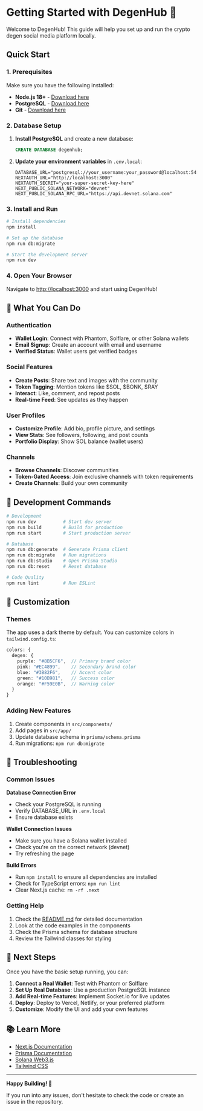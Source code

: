 # Getting Started with DegenHub 🚀

Welcome to DegenHub! This guide will help you set up and run the crypto degen social media platform locally.

## Quick Start

### 1. Prerequisites

Make sure you have the following installed:
- **Node.js 18+** - [Download here](https://nodejs.org/)
- **PostgreSQL** - [Download here](https://www.postgresql.org/download/)
- **Git** - [Download here](https://git-scm.com/)

### 2. Database Setup

1. **Install PostgreSQL** and create a new database:
   ```sql
   CREATE DATABASE degenhub;
   ```

2. **Update your environment variables** in `.env.local`:
   ```env
   DATABASE_URL="postgresql://your_username:your_password@localhost:5432/degenhub"
   NEXTAUTH_URL="http://localhost:3000"
   NEXTAUTH_SECRET="your-super-secret-key-here"
   NEXT_PUBLIC_SOLANA_NETWORK="devnet"
   NEXT_PUBLIC_SOLANA_RPC_URL="https://api.devnet.solana.com"
   ```

### 3. Install and Run

```bash
# Install dependencies
npm install

# Set up the database
npm run db:migrate

# Start the development server
npm run dev
```

### 4. Open Your Browser

Navigate to [http://localhost:3000](http://localhost:3000) and start using DegenHub!

## 🎯 What You Can Do

### Authentication
- **Wallet Login**: Connect with Phantom, Solflare, or other Solana wallets
- **Email Signup**: Create an account with email and username
- **Verified Status**: Wallet users get verified badges

### Social Features
- **Create Posts**: Share text and images with the community
- **Token Tagging**: Mention tokens like $SOL, $BONK, $RAY
- **Interact**: Like, comment, and repost posts
- **Real-time Feed**: See updates as they happen

### User Profiles
- **Customize Profile**: Add bio, profile picture, and settings
- **View Stats**: See followers, following, and post counts
- **Portfolio Display**: Show SOL balance (wallet users)

### Channels
- **Browse Channels**: Discover communities
- **Token-Gated Access**: Join exclusive channels with token requirements
- **Create Channels**: Build your own community

## 🔧 Development Commands

```bash
# Development
npm run dev          # Start dev server
npm run build        # Build for production
npm run start        # Start production server

# Database
npm run db:generate  # Generate Prisma client
npm run db:migrate   # Run migrations
npm run db:studio    # Open Prisma Studio
npm run db:reset     # Reset database

# Code Quality
npm run lint         # Run ESLint
```

## 🎨 Customization

### Themes
The app uses a dark theme by default. You can customize colors in `tailwind.config.ts`:

```typescript
colors: {
  degen: {
    purple: "#8B5CF6",  // Primary brand color
    pink: "#EC4899",    // Secondary brand color
    blue: "#3B82F6",    // Accent color
    green: "#10B981",   // Success color
    orange: "#F59E0B",  // Warning color
  }
}
```

### Adding New Features
1. Create components in `src/components/`
2. Add pages in `src/app/`
3. Update database schema in `prisma/schema.prisma`
4. Run migrations: `npm run db:migrate`

## 🐛 Troubleshooting

### Common Issues

**Database Connection Error**
- Check your PostgreSQL is running
- Verify DATABASE_URL in `.env.local`
- Ensure database exists

**Wallet Connection Issues**
- Make sure you have a Solana wallet installed
- Check you're on the correct network (devnet)
- Try refreshing the page

**Build Errors**
- Run `npm install` to ensure all dependencies are installed
- Check for TypeScript errors: `npm run lint`
- Clear Next.js cache: `rm -rf .next`

### Getting Help

1. Check the [README.md](README.md) for detailed documentation
2. Look at the code examples in the components
3. Check the Prisma schema for database structure
4. Review the Tailwind classes for styling

## 🚀 Next Steps

Once you have the basic setup running, you can:

1. **Connect a Real Wallet**: Test with Phantom or Solflare
2. **Set Up Real Database**: Use a production PostgreSQL instance
3. **Add Real-time Features**: Implement Socket.io for live updates
4. **Deploy**: Deploy to Vercel, Netlify, or your preferred platform
5. **Customize**: Modify the UI and add your own features

## 📚 Learn More

- [Next.js Documentation](https://nextjs.org/docs)
- [Prisma Documentation](https://www.prisma.io/docs)
- [Solana Web3.js](https://solana-labs.github.io/solana-web3.js/)
- [Tailwind CSS](https://tailwindcss.com/docs)

---

**Happy Building! 🚀**

If you run into any issues, don't hesitate to check the code or create an issue in the repository.

